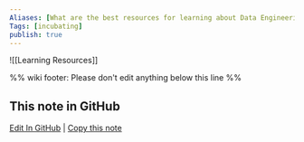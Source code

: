 ```yaml
---
Aliases: [What are the best resources for learning about Data Engineering?]
Tags: [incubating]
publish: true
---
```


![[Learning Resources]]

%% wiki footer: Please don't edit anything below this line %%

## This note in GitHub

<span class="git-footer">[Edit In GitHub](https://github.dev/data-engineering-community/data-engineering-wiki/blob/main/FAQ/What%20are%20the%20best%20resources%20for%20learning%20about%20Data%20Engineering.md "git-hub-edit-note") | [Copy this note](https://raw.githubusercontent.com/data-engineering-community/data-engineering-wiki/main/FAQ/What%20are%20the%20best%20resources%20for%20learning%20about%20Data%20Engineering.md "git-hub-copy-note") </span>
